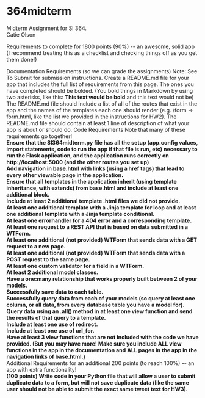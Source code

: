 # 364midterm

Midterm Assignment for SI 364. <br>
Catie Olson 

Requirements to complete for 1800 points (90%) -- an awesome, solid app
(I recommend treating this as a checklist and checking things off as you get them done!)

Documentation Requirements (so we can grade the assignments)
Note: See To Submit for submission instructions.
Create a README.md file for your app that includes the full list of requirements from this page. The ones you have completed should be bolded. (You bold things in Markdown by using two asterisks, like this: **This text would be bold** and this text would not be)
The README.md file should include a list of all of the routes that exist in the app and the names of the templates each one should render (e.g. /form -> form.html, like the list we provided in the instructions for HW2).
The README.md file should contain at least 1 line of description of what your app is about or should do.
Code Requirements
Note that many of these requirements go together!
<br>
**Ensure that the SI364midterm.py file has all the setup (app.config values, import statements, code to run the app if that file is run, etc) necessary to run the Flask application, and the application runs correctly on http://localhost:5000 (and the other routes you set up)** <br>
**Add navigation in base.html with links (using a href tags) that lead to every other viewable page in the application.** <br>
**Ensure that all templates in the application inherit (using template inheritance, with extends) from base.html and include at least one additional block.** <br>
**Include at least 2 additional template .html files we did not provide.** <br>
**At least one additional template with a Jinja template for loop and at least one additional template with a Jinja template conditional.** <br>
**At least one errorhandler for a 404 error and a corresponding template.** <br>
**At least one request to a REST API that is based on data submitted in a WTForm.** <br>
**At least one additional (not provided) WTForm that sends data with a GET request to a new page.**  <br>
**At least one additional (not provided) WTForm that sends data with a POST request to the same page.** <br>
**At least one custom validator for a field in a WTForm.** <br>
**At least 2 additional model classes.** <br>
**Have a one:many relationship that works properly built between 2 of your models.** <br>
**Successfully save data to each table.** <br>
**Successfully query data from each of your models (so query at least one column, or all data, from every database table you have a model for).** <br>
**Query data using an .all() method in at least one view function and send the results of that query to a template.** <br>
**Include at least one use of redirect.** <br>
**Include at least one use of url_for.** <br>
**Have at least 3 view functions that are not included with the code we have provided. (But you may have more! Make sure you include ALL view functions in the app in the documentation and ALL pages in the app in the navigation links of base.html.)** <br>
Additional Requirements for an additional 200 points (to reach 100%) -- an app with extra functionality! <br>
**(100 points) Write code in your Python file that will allow a user to submit duplicate data to a form, but will not save duplicate data (like the same user should not be able to submit the exact same tweet text for HW3).**<br>
